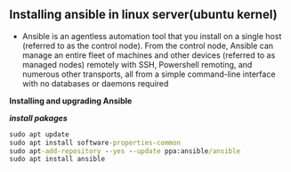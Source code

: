 ## Installing ansible in linux server(ubuntu kernel)

* Ansible is an agentless automation tool that you install on a single host (referred to as the control node). From the control node, Ansible can manage an entire fleet of machines and other devices (referred to as managed nodes) remotely with SSH, Powershell remoting, and numerous other transports, all from a simple command-line interface with no databases or daemons required

**Installing and upgrading Ansible**

_**install pakages**_

```cmd
sudo apt update
sudo apt install software-properties-common
sudo apt-add-repository --yes --update ppa:ansible/ansible
sudo apt install ansible
```












































































































































































































































































































